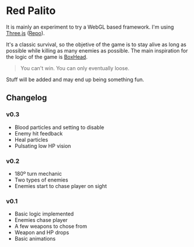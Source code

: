 # Red Palito
It is mainly an experiment to try a WebGL based framework. I'm using [Three.js](https://threejs.org/)
([Repo](https://github.com/mrdoob/three.js/)).

It's a classic survival, so the objetive of the game is to stay alive as long as possible while killing
as many enemies as possible. The main inspiration for the logic of the game
is [BoxHead](http://www.boxheadgame.com/).

> You can't win. You can only eventually loose.

Stuff will be added and may end up being something fun.

## Changelog

### v0.3

- Blood particles and setting to disable
- Enemy hit feedback
- Heal particles
- Pulsating low HP vision

### v0.2

- 180º turn mechanic
- Two types of enemies
- Enemies start to chase player on sight

### v0.1

- Basic logic implemented
- Enemies chase player
- A few weapons to chose from
- Weapon and HP drops
- Basic animations
